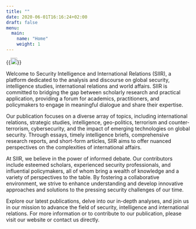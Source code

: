 ```yaml
---
title: ""
date: 2020-06-01T16:16:24+02:00
draft: false
menu:
  main:
    name: "Home"
    weight: 1
---
```


{{<image float="right" width="18em" frame="true" src="img/horse4.jpg" >}}

Welcome to Security Intelligence and International Relations (SIIR), a platform dedicated to the analysis and discourse on global security, intelligence studies, international relations and world affairs. SIIR is committed to bridging the gap between scholarly research and practical application, providing a forum for academics, practitioners, and policymakers to engage in meaningful dialogue and share their expertise.

Our publication focuses on a diverse array of topics, including international relations, strategic studies, intelligence, geo-politics, terrorism and counter-terrorism, cybersecurity, and the impact of emerging technologies on global security. Through essays, timely intelligence briefs, comprehensive research reports, and short-form articles, SIIR aims to offer nuanced perspectives on the complexities of international affairs.

At SIIR, we believe in the power of informed debate. Our contributors include esteemed scholars, experienced security professionals, and influential policymakers, all of whom bring a wealth of knowledge and a variety of perspectives to the table. By fostering a collaborative environment, we strive to enhance understanding and develop innovative approaches and solutions to the pressing security challenges of our time.

Explore our latest publications, delve into our in-depth analyses, and join us in our mission to advance the field of security, intelligence and international relations. For more information or to contribute to our publication, please visit our website or contact us directly.


